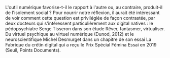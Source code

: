 L'outil numérique favorise-t-il le rapport à l'autre ou, au contraire, produit-il de l'isolement social ?
Pour nourrir notre réflexion, il aurait été intéressant de voir comment cette question est privilégiée de façon contrastée, par deux docteurs qui s'intéressent particulièrement aux digital natives  : le pédopsychiatre Serge Tisseron dans son étude Rêver, fantasmer, virtualiser. Du virtuel psychique au virtuel numérique (Dunod, 2012)  et le neuroscientifique Michel Desmurget dans un chapitre de son essai La Fabrique du crétin digital qui a reçu le Prix Spécial Fémina Essai en 2019 (Seuil, Points Documents).
